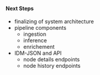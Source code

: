 #### Next Steps<!-- .element: style="float: left" -->

* finalizing of system architecture<!-- .element: class="fragment" -->
* pipeline components<!-- .element: class="fragment" -->
    - ingestion<!-- .element: class="fragment" -->
    - inference<!-- .element: class="fragment" -->
    - enrichement<!-- .element: class="fragment" -->
* IDM-JSON and API<!-- .element: class="fragment" -->
    - node details endpoints<!-- .element: class="fragment" -->
    - node history endpoints<!-- .element: class="fragment" -->